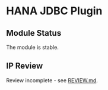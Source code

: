 # HANA JDBC Plugin

## Module Status

The module is stable.

## IP Review

Review incomplete - see [REVIEW.md](REVIEW.md).